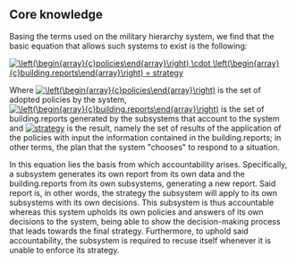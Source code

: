 ## Core knowledge

Basing the terms used on the military hierarchy system, we find that the basic equation that allows such systems to exist is the following:

<a href="https://www.codecogs.com/eqnedit.php?latex=\left(\begin{array}{c}policies\end{array}\right)&space;\cdot&space;\left(\begin{array}{c}building.reports\end{array}\right)&space;=&space;strategy" target="_blank"><img src="https://latex.codecogs.com/gif.latex?\left(\begin{array}{c}policies\end{array}\right)&space;\cdot&space;\left(\begin{array}{c}building.reports\end{array}\right)&space;=&space;strategy" title="\left(\begin{array}{c}policies\end{array}\right) \cdot \left(\begin{array}{c}building.reports\end{array}\right) = strategy"/></a>

Where <a href="https://www.codecogs.com/eqnedit.php?latex=\left(\begin{array}{c}policies\end{array}\right)" target="_blank"><img src="https://latex.codecogs.com/gif.latex?\left(\begin{array}{c}policies\end{array}\right)" title="\left(\begin{array}{c}policies\end{array}\right)"/></a> is the set of adopted policies by the system, <a href="https://www.codecogs.com/eqnedit.php?latex=\left(\begin{array}{c}building.reports\end{array}\right)" target="_blank"><img src="https://latex.codecogs.com/gif.latex?\left(\begin{array}{c}building.reports\end{array}\right)" title="\left(\begin{array}{c}building.reports\end{array}\right)"/></a> is the set of building.reports generated by the subsystems that account to the system and <a href="https://www.codecogs.com/eqnedit.php?latex=strategy" target="_blank"><img src="https://latex.codecogs.com/gif.latex?strategy" title="strategy"/></a> is the result, namely the set of results of the application of the policies with input the information contained in the building.reports; in other terms, the plan that the system "chooses" to respond to a situation.

In this equation lies the basis from which accountability arises. Specifically, a subsystem generates its own report from its own data and the building.reports from its own subsystems, generating a new report. Said report is, in other words, the strategy the subsystem will apply to its own subsystems with its own decisions. This subsystem is thus accountable whereas this system upholds its own policies and answers of its own decisions to the system, being able to show the decision-making process that leads towards the final strategy. Furthermore, to uphold said accountability, the subsystem is required to recuse itself whenever it is unable to enforce its strategy.
